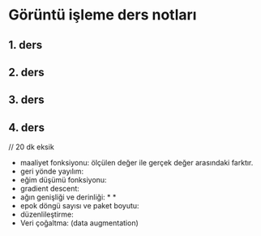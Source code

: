 # Görüntü işleme ders notları

## 1. ders
## 2. ders
## 3. ders

## 4. ders
// 20 dk eksik
* maaliyet fonksiyonu: ölçülen değer ile gerçek değer arasındaki farktır.
* geri yönde yayılım:
* eğim düşümü fonksiyonu:
* gradient descent:
* ağın genişliği ve derinliği:
  *
  *
* epok döngü sayısı ve paket boyutu:
* düzenlileştirme:
* Veri çoğaltma: (data augmentation)
